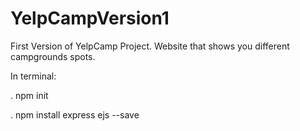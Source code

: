 # YelpCampVersion1
First Version of YelpCamp Project. Website that shows you different campgrounds spots.

In terminal:

. npm init

. npm install express ejs --save
